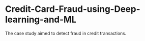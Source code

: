 # Credit-Card-Fraud-using-Deep-learning-and-ML
The case study aimed to detect fraud in credit transactions.

